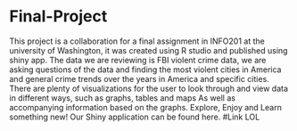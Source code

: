 # Final-Project
This project is a collaboration for a final assignment in INFO201 at the university of Washington, it was created using R studio and published using shiny app. The data we are reviewing is FBI violent crime data, we are asking questions of the data and finding the most violent cities in America and general crime trends over the years in America and specific cities. There are plenty of visualizations for the user to look through and view data in different ways, such as graphs, tables and maps As well as accompanying information based on the graphs. Explore, Enjoy and Learn something new!
Our Shiny application can be found here. 
#Link LOL